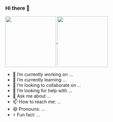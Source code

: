 ### Hi there 👋

<a href="https://github.com/anuraghazra/github-readme-stats">
  <img height="160px" align="center" src="https://github-readme-stats-sigma-five.vercel.app/api/top-langs/?username=Lycoiref&layout=compact&langs_count=8" />
</a>
<a href="https://github.com/anuraghazra/convoychat">
  <img height="160px" align="center" src="https://github-readme-stats.vercel.app/api?username=Lycoiref" />
</a>


- 🔭 I’m currently working on ...
- 🌱 I’m currently learning ...
- 👯 I’m looking to collaborate on ...
- 🤔 I’m looking for help with ...
- 💬 Ask me about ...
- 📫 How to reach me: ...
- 😄 Pronouns: ...
- ⚡ Fun fact: ...

